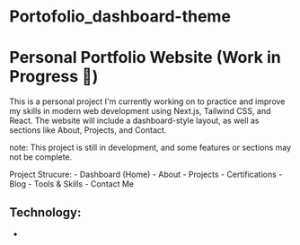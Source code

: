 # Portofolio_dashboard-theme
# Personal Portfolio Website (Work in Progress 🚧)

This is a personal project I'm currently working on to practice and improve my skills in modern web development using Next.js, Tailwind CSS, and React. The website will include a dashboard-style layout, as well as sections like About, Projects, and Contact.

note: This project is still in development, and some features or sections may not be complete.

Project Strucure:
    - Dashboard (Home)
    - About 
    - Projects
    - Certifications
    - Blog
    - Tools & Skills
    - Contact Me

Technology:
  - 
  - 
